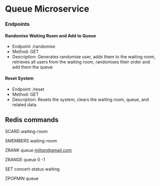 # Queue Microservice

### Endpoints

#### Randomise Waiting Room and Add to Queue

- Endpoint: /randomise
- Method: GET
- Description: Generates randomise user, adds them to the waiting room, retrieves all users from the waiting room, randomises their order and add them the queue

#### Reset System

- Endpoint: /reset
- Method: GET
- Description:  Resets the system, clears the waiting room, queue, and related data.

## Redis commands

<!-- Get set size -->
SCARD waiting-room

<!-- Get set members -->
SMEMBERS waiting-room

<!-- Get sorted set rank -->
ZRANK queue <milton@gmail.com>

<!-- Get sorted set members -->
ZRANGE queue 0 -1

SET concert-status waiting

<!-- Remove first from queue -->
ZPOPMIN queue